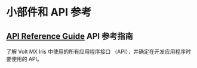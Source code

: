 # 小部件和 API 参考
## [API Reference Guide](./APIReferenceGuide.md) API 参考指南
了解 Volt MX Iris 中使用的所有应用程序接口 （API），并确定在开发应用程序时要使用的 API。